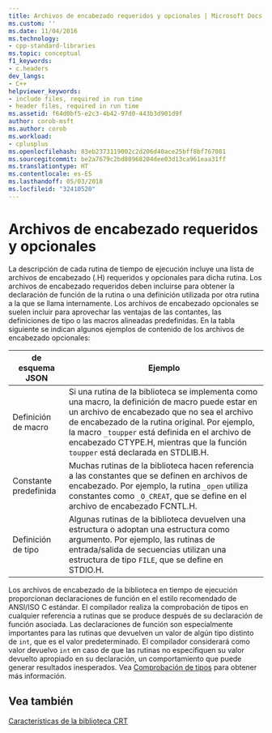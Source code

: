 ```yaml
---
title: Archivos de encabezado requeridos y opcionales | Microsoft Docs
ms.custom: ''
ms.date: 11/04/2016
ms.technology:
- cpp-standard-libraries
ms.topic: conceptual
f1_keywords:
- c.headers
dev_langs:
- C++
helpviewer_keywords:
- include files, required in run time
- header files, required in run time
ms.assetid: f64d0bf5-e2c3-4b42-97d0-443b3d901d9f
author: corob-msft
ms.author: corob
ms.workload:
- cplusplus
ms.openlocfilehash: 83eb2373119002c2d206d40ace25bff8bf767081
ms.sourcegitcommit: be2a7679c2bd80968204dee03d13ca961eaa31ff
ms.translationtype: HT
ms.contentlocale: es-ES
ms.lasthandoff: 05/03/2018
ms.locfileid: "32410520"
---
```

# <a name="required-and-optional-header-files"></a>Archivos de encabezado requeridos y opcionales
La descripción de cada rutina de tiempo de ejecución incluye una lista de archivos de encabezado (.H) requeridos y opcionales para dicha rutina. Los archivos de encabezado requeridos deben incluirse para obtener la declaración de función de la rutina o una definición utilizada por otra rutina a la que se llama internamente. Los archivos de encabezado opcionales se suelen incluir para aprovechar las ventajas de las contantes, las definiciones de tipo o las macros alineadas predefinidas. En la tabla siguiente se indican algunos ejemplos de contenido de los archivos de encabezado opcionales:  
  
|de esquema JSON|Ejemplo|  
|----------------|-------------|  
|Definición de macro|Si una rutina de la biblioteca se implementa como una macro, la definición de macro puede estar en un archivo de encabezado que no sea el archivo de encabezado de la rutina original. Por ejemplo, la macro `_toupper` está definida en el archivo de encabezado CTYPE.H, mientras que la función `toupper` está declarada en STDLIB.H.|  
|Constante predefinida|Muchas rutinas de la biblioteca hacen referencia a las constantes que se definen en archivos de encabezado. Por ejemplo, la rutina `_open` utiliza constantes como `_O_CREAT`, que se define en el archivo de encabezado FCNTL.H.|  
|Definición de tipo|Algunas rutinas de la biblioteca devuelven una estructura o adoptan una estructura como argumento. Por ejemplo, las rutinas de entrada/salida de secuencias utilizan una estructura de tipo `FILE`, que se define en STDIO.H.|  
  
 Los archivos de encabezado de la biblioteca en tiempo de ejecución proporcionan declaraciones de función en el estilo recomendado de ANSI/ISO C estándar. El compilador realiza la comprobación de tipos en cualquier referencia a rutinas que se produce después de su declaración de función asociada. Las declaraciones de función son especialmente importantes para las rutinas que devuelven un valor de algún tipo distinto de `int`, que es el valor predeterminado. El compilador considerará como valor devuelvo `int` en caso de que las rutinas no especifiquen su valor devuelto apropiado en su declaración, un comportamiento que puede generar resultados inesperados. Vea [Comprobación de tipos](../c-runtime-library/type-checking-crt.md) para obtener más información.  
  
## <a name="see-also"></a>Vea también  
 [Características de la biblioteca CRT](../c-runtime-library/crt-library-features.md)